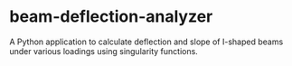 # beam-deflection-analyzer
A Python application to calculate deflection and slope of I-shaped beams under various loadings using singularity functions.
